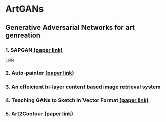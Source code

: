 # ArtGANs

## Generative Adversarial Networks for art genreation

### 1. SAPGAN [(paper link)](https://arxiv.org/abs/2011.05552)
    Code
### 2. Auto-painter [(paper link)](https://arxiv.org/abs/1705.01908)
### 3. An effeicient bi-layer content based image retrieval system
### 4. Teaching GANs to Sketch in Vector Format [(paper link)](https://arxiv.org/abs/1904.03620)
### 5. Art2Contour [(paper link)](https://ieeexplore.ieee.org/document/9191117)
